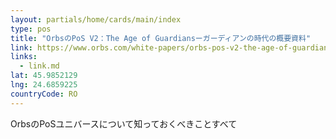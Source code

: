 ```yaml
---
layout: partials/home/cards/main/index
type: pos
title: "OrbsのPoS V2：The Age of Guardiansーガーディアンの時代の概要資料"
link: https://www.orbs.com/white-papers/orbs-pos-v2-the-age-of-guardians/
links:
  - link.md
lat: 45.9852129
lng: 24.6859225
countryCode: RO
---
```


OrbsのPoSユニバースについて知っておくべきことすべて